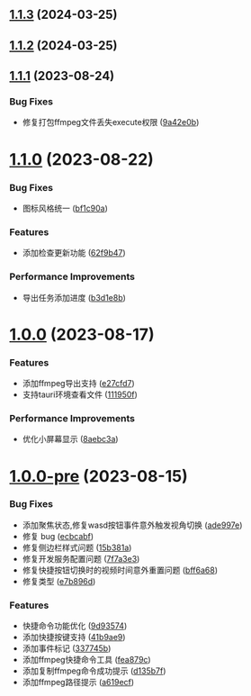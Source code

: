 ## [1.1.3](https://github.com/Mario34/tesla-camera/compare/v1.1.1...v1.1.3) (2024-03-25)



## [1.1.2](https://github.com/Mario34/tesla-camera/compare/v1.1.1...v1.1.2) (2024-03-25)



## [1.1.1](https://github.com/Mario34/tesla-camera/compare/v1.0.0...v1.1.1) (2023-08-24)


### Bug Fixes

* 修复打包ffmpeg文件丢失execute权限 ([9a42e0b](https://github.com/Mario34/tesla-camera/commit/9a42e0beac796e2a1dcfe844b771f9fc466b7657))



# [1.1.0](https://github.com/Mario34/tesla-camera/compare/v1.0.0...v1.1.0) (2023-08-22)


### Bug Fixes

* 图标风格统一 ([bf1c90a](https://github.com/Mario34/tesla-camera/commit/bf1c90aaf43d18c751abc5e6154d06e7fadea042))


### Features

* 添加检查更新功能 ([62f9b47](https://github.com/Mario34/tesla-camera/commit/62f9b472fb0513893f9b9de0dec4cef582b03a96))


### Performance Improvements

* 导出任务添加进度 ([b3d1e8b](https://github.com/Mario34/tesla-camera/commit/b3d1e8b80ab7622aeee345b09ce87787f0d5a772))



# [1.0.0](https://github.com/Mario34/tesla-camera/compare/v1.0.0-pre...v1.0.0) (2023-08-17)


### Features

* 添加ffmpeg导出支持 ([e27cfd7](https://github.com/Mario34/tesla-camera/commit/e27cfd7db4153bdd1e585fd8af5b7280f8c09eed))
* 支持tauri环境查看文件 ([111950f](https://github.com/Mario34/tesla-camera/commit/111950f119558c2f540faa6246b7519fec1a265e))


### Performance Improvements

* 优化小屏幕显示 ([8aebc3a](https://github.com/Mario34/tesla-camera/commit/8aebc3ae9b25bb308c1b1cdbd16e56bf09c498c9))



# [1.0.0-pre](https://github.com/Mario34/tesla-camera/compare/15b381ade92e04c26b155a23343a38b9126013dd...v1.0.0-pre) (2023-08-15)


### Bug Fixes

* 添加聚焦状态,修复wasd按钮事件意外触发视角切换 ([ade997e](https://github.com/Mario34/tesla-camera/commit/ade997eb7746aa8fe7d6ff061b607c89b8daad8f))
* 修复 bug ([ecbcabf](https://github.com/Mario34/tesla-camera/commit/ecbcabfcd6efe2ac7e494976c3ef76f6e1d57879))
* 修复侧边栏样式问题 ([15b381a](https://github.com/Mario34/tesla-camera/commit/15b381ade92e04c26b155a23343a38b9126013dd))
* 修复开发服务配置问题 ([7f7a3e3](https://github.com/Mario34/tesla-camera/commit/7f7a3e3e7bc166e4217b336e294b1e89a69d051a))
* 修复快捷按钮切换时的视频时间意外重置问题 ([bff6a68](https://github.com/Mario34/tesla-camera/commit/bff6a68eb922b595254f4190252465580371c7c1))
* 修复类型 ([e7b896d](https://github.com/Mario34/tesla-camera/commit/e7b896d5ee559dd08330b4d52a3c08c7a4276274))


### Features

* 快捷命令功能优化 ([9d93574](https://github.com/Mario34/tesla-camera/commit/9d93574d85d8424d3b865017163d726680ec46e7))
* 添加快捷按键支持 ([41b9ae9](https://github.com/Mario34/tesla-camera/commit/41b9ae933940d8a220ec571877f74c88ed6ae9f9))
* 添加事件标记 ([337745b](https://github.com/Mario34/tesla-camera/commit/337745b2c36e82de1a9accfa8ef700ca07bd255b))
* 添加ffmpeg快捷命令工具 ([fea879c](https://github.com/Mario34/tesla-camera/commit/fea879c286f1d0e32dbf4033692b5544a0f8b9f9))
* 添加复制ffmpeg命令成功提示 ([d135b7f](https://github.com/Mario34/tesla-camera/commit/d135b7f637d38b9902e1127e5908fb1f55804318))
* 添加ffmpeg路径提示 ([a619ecf](https://github.com/Mario34/tesla-camera/commit/a619ecfd0661e6c0c209d05223d4b86f23e52401))



